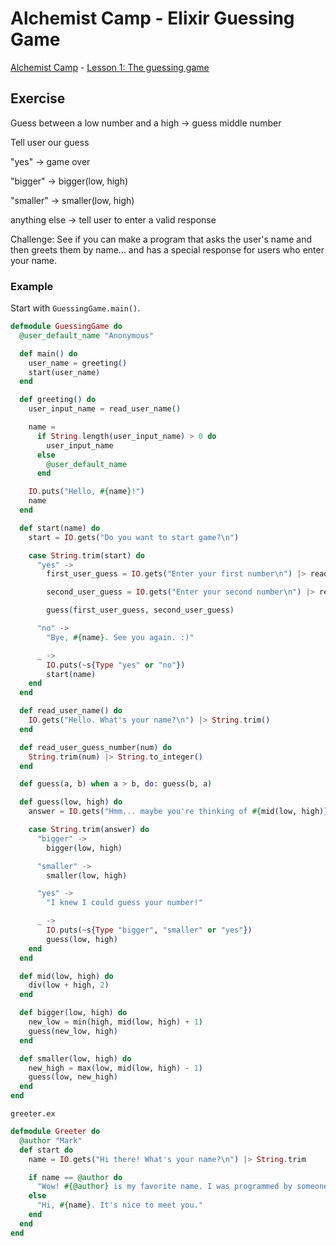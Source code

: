 # Alchemist Camp - Elixir Guessing Game

[Alchemist Camp](https://alchemist.camp/) - [Lesson 1: The guessing game](https://alchemist.camp/episodes/guessing-game
)

## Exercise

Guess between a low number and a high -> guess middle number

Tell user our guess

  "yes" -> game over

  "bigger" -> bigger(low, high)
  
  "smaller" -> smaller(low, high)
  
  anything else -> tell user to enter a valid response

Challenge: See if you can make a program that asks the user's name and then greets them by name... and has a special response for users who enter your name.

### Example

Start with `GuessingGame.main()`.

```elixir
defmodule GuessingGame do
  @user_default_name "Anonymous"

  def main() do
    user_name = greeting()
    start(user_name)
  end

  def greeting() do
    user_input_name = read_user_name()

    name =
      if String.length(user_input_name) > 0 do
        user_input_name
      else
        @user_default_name
      end

    IO.puts("Hello, #{name}!")
    name
  end

  def start(name) do
    start = IO.gets("Do you want to start game?\n")

    case String.trim(start) do
      "yes" ->
        first_user_guess = IO.gets("Enter your first number\n") |> read_user_guess_number()

        second_user_guess = IO.gets("Enter your second number\n") |> read_user_guess_number()

        guess(first_user_guess, second_user_guess)

      "no" ->
        "Bye, #{name}. See you again. :)"

      _ ->
        IO.puts(~s{Type "yes" or "no"})
        start(name)
    end
  end

  def read_user_name() do
    IO.gets("Hello. What's your name?\n") |> String.trim()
  end

  def read_user_guess_number(num) do
    String.trim(num) |> String.to_integer()
  end

  def guess(a, b) when a > b, do: guess(b, a)

  def guess(low, high) do
    answer = IO.gets("Hmm... maybe you're thinking of #{mid(low, high)}?\n")

    case String.trim(answer) do
      "bigger" ->
        bigger(low, high)

      "smaller" ->
        smaller(low, high)

      "yes" ->
        "I knew I could guess your number!"

      _ ->
        IO.puts(~s{Type "bigger", "smaller" or "yes"})
        guess(low, high)
    end
  end

  def mid(low, high) do
    div(low + high, 2)
  end

  def bigger(low, high) do
    new_low = min(high, mid(low, high) + 1)
    guess(new_low, high)
  end

  def smaller(low, high) do
    new_high = max(low, mid(low, high) - 1)
    guess(low, new_high)
  end
end
```

`greeter.ex`

```elixir
defmodule Greeter do
  @author "Mark"
  def start do
    name = IO.gets("Hi there! What's your name?\n") |> String.trim

    if name == @author do
      "Wow! #{@author} is my favorite name. I was programmed by someone named #{@author}!"
    else
      "Hi, #{name}. It's nice to meet you."
    end
  end
end
```
